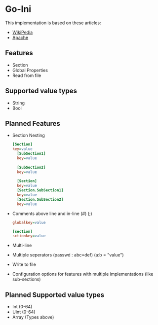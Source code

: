# Go-Ini

This implementation is based on these articles:
- [WikiPedia](https://en.wikipedia.org/wiki/INI_file) 
- [Apache](http://commons.apache.org/proper/commons-configuration/apidocs/org/apache/commons/configuration2/INIConfiguration.html)

## Features

- Section
- Global Properties
- Read from file

## Supported value types

- String
- Bool

## Planned Features

- Section Nesting
  ```ini
  [Section]
  key=value
    [SubSection1]
    key=value
    
    [SubSection2]
    key=value
    
    [Section]
    key=value
    [Section.SubSection1]
    key=value
    [Section.SubSection2]
    key=value
  ```
- Comments above line and in-line (#) (;)
  ```ini
  globalkey=value

  [section]
  sctionkey=value
  ```

- Multi-line
- Multiple seperators (passwd : abc=def) (a:b = "value")
- Write to file
- Configuration options for features with multiple implementations (like sub-sections)

## Planned Supported value types

- Int (0-64)
- Uint (0-64)
- Array (Types above)
